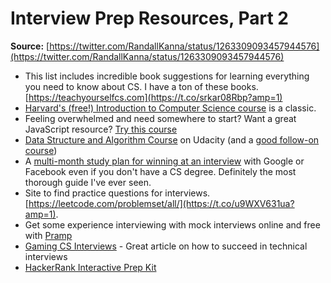 # Interview Prep Resources, Part 2

**Source:** [https://twitter.com/RandallKanna/status/1263309093457944576](https://twitter.com/RandallKanna/status/1263309093457944576)

* This list includes incredible book suggestions for learning everything you need to know about CS. I have a ton of these books. [https://teachyourselfcs.com](https://t.co/srkar08Rbp?amp=1)
* [Harvard's \(free!\) Introduction to Computer Science course](https://t.co/uaCiaJgiGA?amp=1) is a classic.
* Feeling overwhelmed and need somewhere to start? Want a great JavaScript resource? [Try this course](https://t.co/3SqMVNJtgs?amp=1)
* [Data Structure and Algorithm Course](https://www.udemy.com/course/coding-interview-bootcamp-algorithms-and-data-structure/) on Udacity \(and a [good follow-on course](https://www.udemy.com/course/js-algorithms-and-data-structures-masterclass/)\)
* A [multi-month study plan for winning at an interview](https://t.co/1oRpUXbYu7?amp=1) with Google or Facebook even if you don't have a CS degree. Definitely the most thorough guide I've ever seen.
* Site to find practice questions for interviews. [https://leetcode.com/problemset/all/](https://t.co/u9WXV631ua?amp=1).
* Get some experience interviewing with mock interviews online and free with [Pramp](https://t.co/zcXRR8Qm8m?amp=1)
* [Gaming CS Interviews](https://blog.transitivebullsh.it/gaming-cs-interviews/) - Great article on how to succeed in technical interviews
* [HackerRank Interactive Prep Kit ](https://www.hackerrank.com/interview/interview-preparation-kit)



